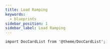 ```yaml
---
title: Load Ramping
keywords:
  - blueprints
sidebar_position: 1
sidebar_label: Load Ramping
---
```


```mdx-code-block
import DocCardList from '@theme/DocCardList';
```

<DocCardList />
